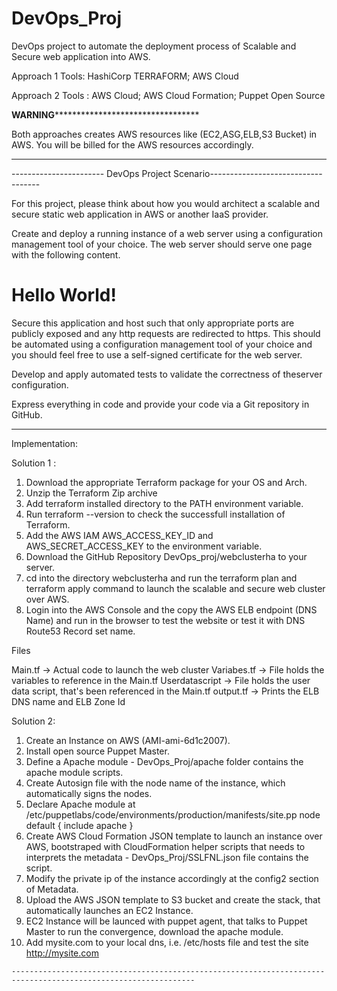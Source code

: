# DevOps_Proj
DevOps project to automate the deployment process of Scalable and Secure web application into AWS.

Approach 1 Tools: HashiCorp TERRAFORM; AWS Cloud

Approach 2 Tools : AWS Cloud; AWS Cloud Formation; Puppet Open Source

****************************************WARNING************************************************************************* 

Both approaches creates AWS resources like (EC2,ASG,ELB,S3 Bucket) in AWS. You will be billed for the AWS resources accordingly.

************************************************************************************************************************


----------------------- DevOps Project Scenario-----------------------------------

For this project, please think about how you would architect a scalable and secure static web application in AWS or another IaaS provider.

Create and deploy a running instance of a web server using a configuration management tool of your choice. The web server should serve one page with the following content.

<html>

<head>

<title>Hello World</title>

</head>

<body>

<h1>Hello World!</h1>

</body>

</html>

Secure this application and host such that only appropriate ports are publicly exposed and any http requests are redirected to https. This should be automated using a configuration management tool of your choice and you should feel free to use a self-signed certificate for the web server.

Develop and apply automated tests to validate the correctness of theserver configuration.

Express everything in code and provide your code via a Git repository in GitHub.


---------------------------------------------------------------------------------------------------------------
Implementation:

Solution 1 :

1. Download the appropriate Terraform package for your OS and Arch.
2. Unzip the Terraform Zip archive
3. Add terraform installed directory to the PATH environment variable.
4. Run terraform --version to check the successfull installation of Terraform.
5. Add the AWS IAM AWS_ACCESS_KEY_ID and AWS_SECRET_ACCESS_KEY to the environment variable.
6. Download the GitHub Repository DevOps_proj/webclusterha to your server.
7. cd into the directory webclusterha and run the terraform plan and terraform apply command to launch the scalable and secure web cluster over AWS.
8. Login into the AWS Console and the copy the AWS ELB endpoint (DNS Name) and run in the browser to test the website or test it with DNS Route53 Record set name.

Files

Main.tf -> Actual code to launch the web cluster
Variabes.tf -> File holds the variables to reference in the Main.tf
Userdatascript -> File holds the user data script, that's been referenced in the Main.tf
output.tf -> Prints the ELB DNS name and ELB Zone Id


Solution 2:

1. Create an Instance on AWS (AMI-ami-6d1c2007).
2. Install open source Puppet Master.
3. Define a Apache module - DevOps_Proj/apache folder contains the apache module scripts.
4. Create Autosign file with the node name of the instance, which automatically signs the nodes.
5. Declare Apache module at /etc/puppetlabs/code/environments/production/manifests/site.pp
node default {
	include apache
}
6. Create AWS Cloud Formation JSON template to launch an instance over AWS, bootstraped with CloudFormation helper scripts that needs to interprets the metadata - DevOps_Proj/SSLFNL.json file contains the script.
7. Modify the private ip of the instance accordingly at the config2 section of Metadata.
7. Upload the AWS JSON template to S3 bucket and create the stack, that automatically launches an EC2 Instance.
8. EC2 Instance will be launced with puppet agent, that talks to Puppet Master to run the convergence, download the apache module.
9. Add mysite.com to your local dns, i.e. /etc/hosts file and test the site http://mysite.com


~~~~~~~~~~~~~~END~~~~~~~~~~~~~~~~~~~~~~
---------------------------------------------------------------------------------------------------------------

